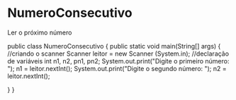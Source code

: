 # NumeroConsecutivo
Ler o próximo número

public class NumeroConsecutivo {
    public static void main(String[] args) {
    //criando o scanner
    Scanner leitor = new Scanner (System.in);
      //declaração de variáveis
     int n1, n2, pn1, pn2;
        System.out.print("Digite o primeiro número: ");
        n1 = leitor.nextInt();
        System.out.print("Digite o segundo número: ");
        n2 = leitor.nextInt();
     
  }
}
